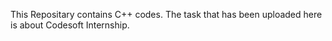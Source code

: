 This Repositary contains C++ codes.
The task that has been uploaded here is about Codesoft Internship.
